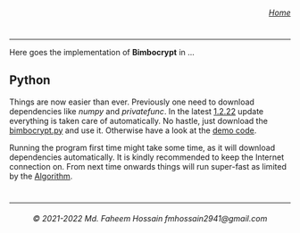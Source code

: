 <h6>
  <dl align="right">
    <dt><a href="https://github.com/Faheem41/bimbocrypt" rel="noreferrer">Home</a></dt>
  </dl>
</h6>

#
----------------


Here goes the implementation of **Bimbocrypt** in ...
## Python

Things are now easier than ever. Previously one need to download dependencies like *numpy* and *privatefunc*. In the latest <a href="https://github.com/Faheem41/bimbocrypt/blob/main/py/version/bimbocrypt-1.2.22.py" rel="noreferrer">1.2.22</a> update everything is taken care of automatically. No hastle, just download the <a href="https://github.com/Faheem41/bimbocrypt/blob/main/py/src/bimbocrypt.py" rel="noreferrer">bimbocrypt.py</a> and use it. Otherwise have a look at the <a href="https://github.com/Faheem41/bimbocrypt/blob/main/py/test" rel="noreferrer">demo code</a>. </br>

Running the program first time might take some time, as it will download dependencies automatically. It is kindly recommended to keep the Internet connection on. From next time onwards things will run super-fast as limited by the <a href="https://github.com/Faheem41/bimbocrypt/blob/main/ALGORITHM" rel="noreferrer">Algorithm</a>.


#
----------------
<h6 align="center">© 2021-2022 Md. Faheem Hossain fmhossain2941@gmail.com</h6>
